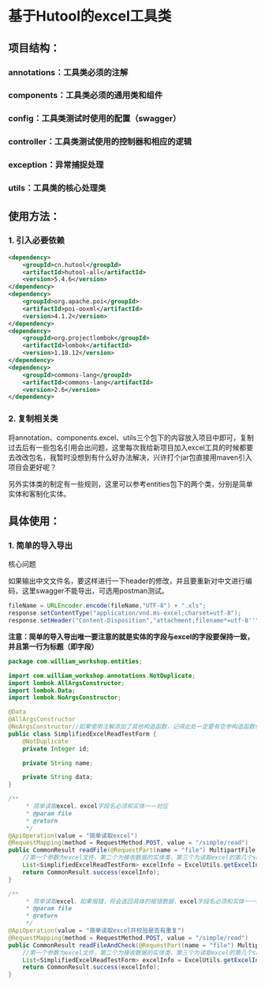 # 基于Hutool的excel工具类

## 项目结构：

### annotations：工具类必须的注解

### components：工具类必须的通用类和组件

### config：工具类测试时使用的配置（swagger）

### controller：工具类测试使用的控制器和相应的逻辑

### exception：异常捕捉处理

### utils：工具类的核心处理类

## 使用方法：

### 1. 引入必要依赖

~~~xml
<dependency>
    <groupId>cn.hutool</groupId>
    <artifactId>hutool-all</artifactId>
    <version>5.4.6</version>
</dependency>
<dependency>
    <groupId>org.apache.poi</groupId>
    <artifactId>poi-ooxml</artifactId>
    <version>4.1.2</version>
</dependency>
<dependency>
    <groupId>org.projectlombok</groupId>
    <artifactId>lombok</artifactId>
    <version>1.18.12</version>
</dependency>
<dependency>
    <groupId>commons-lang</groupId>
    <artifactId>commons-lang</artifactId>
    <version>2.6</version>
</dependency>
~~~

### 2. 复制相关类

将annotation、components.excel、utils三个包下的内容放入项目中即可，复制过去后有一些包名引用会出问题，这里每次我给新项目加入excel工具的时候都要去改改包名，我暂时没想到有什么好办法解决，兴许打个jar包直接用maven引入项目会更好呢？

另外实体类的制定有一些规则，这里可以参考entities包下的两个类，分别是简单实体和客制化实体。

## 具体使用：

### 1. 简单的导入导出

核心问题

如果输出中文文件名，要这样进行一下header的修改，并且要重新对中文进行编码，这里swagger不能导出，可选用postman测试。

~~~java
fileName = URLEncoder.encode(fileName,"UTF-8") + ".xls";
response.setContentType("application/vnd.ms-excel;charset=utf-8");
response.setHeader("Content-Disposition","attachment;filename*=utf-8''"+fileName);
~~~



**注意：简单的导入导出唯一要注意的就是实体的字段与excel的字段要保持一致，并且第一行为标题（即字段）**

~~~java
package com.william_workshop.entities;

import com.william_workshop.annotations.NotDuplicate;
import lombok.AllArgsConstructor;
import lombok.Data;
import lombok.NoArgsConstructor;

@Data
@AllArgsConstructor
@NoArgsConstructor//如果使用注解添加了其他构造函数，记得此处一定要有空参构造函数供反射调用
public class SimplifiedExcelReadTestForm {
    @NotDuplicate
    private Integer id;

    private String name;

    private String data;
}

~~~





~~~java
/**
     * 简单读取excel，excel字段名必须和实体一一对应
     * @param file
     * @return
     */
@ApiOperation(value = "简单读取excel")
@RequestMapping(method = RequestMethod.POST, value = "/simple/read")
public CommonResult readFile(@RequestPart(name = "file") MultipartFile file) {
    //第一个参数为excel文件，第二个为接收数据的实体类，第三个为读取excel的第几个sheet
    List<SimplifiedExcelReadTestForm> excelInfo = ExcelUtils.getExcelInfo(file, SimplifiedExcelReadTestForm.class, 0);
    return CommonResult.success(excelInfo);
}

/**
     * 简单读取excel，如果报错，将会返回具体的报错数据，excel字段名必须和实体一一对应
     * @param file
     * @return
     */
@ApiOperation(value = "简单读取excel并校验是否有重复")
@RequestMapping(method = RequestMethod.POST, value = "/simple/read")
public CommonResult readFileAndCheck(@RequestPart(name = "file") MultipartFile file) {
    //第一个参数为excel文件，第二个为接收数据的实体类，第三个为读取excel的第几个sheet
    List<SimplifiedExcelReadTestForm> excelInfo = ExcelUtils.getExcelInfoThenCheck(file, SimplifiedExcelReadTestForm.class, 0);
    return CommonResult.success(excelInfo);
}
~~~








